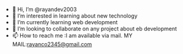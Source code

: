 - 👋 Hi, I’m @rayandev2003
- 👀 I’m interested in learning about new technology
- 🌱 I’m currently learning web development
- 💞️ I’m looking to collaborate on any project about eb development
- 📫 How to reach me :I am available via mail. MY MAIL:rayanco2345@gmail.com

<!---
rayandev2003/rayandev2003 is a ✨ special ✨ repository because its `README.md` (this file) appears on your GitHub profile.
You can click the Preview link to take a look at your changes.
--->
